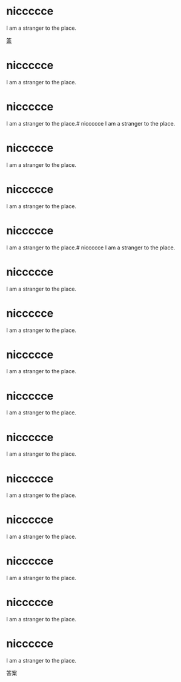 # niccccce
I am a stranger to the place.

[答](#answer1)
# niccccce
I am a stranger to the place.

# niccccce
I am a stranger to the place.# niccccce
I am a stranger to the place.
# niccccce
I am a stranger to the place.

# niccccce
I am a stranger to the place.

# niccccce
I am a stranger to the place.# niccccce
I am a stranger to the place.

# niccccce
I am a stranger to the place.
# niccccce
I am a stranger to the place.

# niccccce
I am a stranger to the place.




# niccccce
I am a stranger to the place.
# niccccce
I am a stranger to the place.

# niccccce
I am a stranger to the place.


# niccccce
I am a stranger to the place.







# niccccce
I am a stranger to the place.

# niccccce
I am a stranger to the place.







# niccccce
I am a stranger to the place.










 <span id = "answer1">答案</span>
